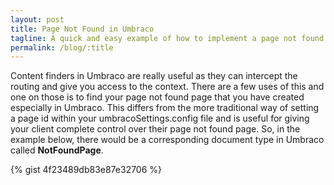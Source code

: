 ```yaml
---
layout: post
title: Page Not Found in Umbraco
tagline: A quick and easy example of how to implement a page not found content finder in Umbraco.
permalink: /blog/:title
---
```


Content finders in Umbraco are really useful as they can intercept the routing and give you access to the context. There are a few uses of this and one on those is to find your page not found page that you have created especially in Umbraco. This differs from the more traditional way of setting a page id within your umbracoSettings.config file and is useful for giving your client complete control over their page not found page. So, in the example below, there would be a corresponding document type in Umbraco called **NotFoundPage**.

{% gist 4f23489db83e87e32706 %}
